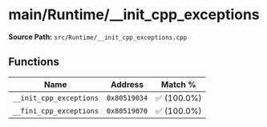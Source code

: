 # main/Runtime/__init_cpp_exceptions

**Source Path:** `src/Runtime/__init_cpp_exceptions.cpp`

## Functions

| Name | Address | Match % |
|------|---------|---------|
| `__init_cpp_exceptions` | `0x80519034` | :white_check_mark: (100.0%) |
| `__fini_cpp_exceptions` | `0x80519070` | :white_check_mark: (100.0%) |